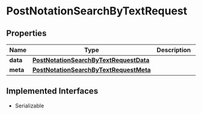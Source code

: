 

# PostNotationSearchByTextRequest


## Properties

Name | Type | Description | Notes
------------ | ------------- | ------------- | -------------
**data** | [**PostNotationSearchByTextRequestData**](PostNotationSearchByTextRequestData.md) |  | 
**meta** | [**PostNotationSearchByTextRequestMeta**](PostNotationSearchByTextRequestMeta.md) |  |  [optional]


## Implemented Interfaces

* Serializable


